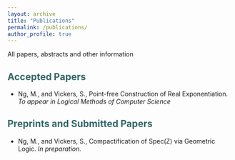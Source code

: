 ```yaml
---
layout: archive
title: "Publications"
permalink: /publications/
author_profile: true
---
```


All papers, abstracts and other information
<section>
<h2 id="htt"><font color="#336666"> Accepted Papers </font></h2> 
<ul>
  <li> Ng, M., and Vickers, S., Point-free Construction of Real Exponentiation. <i>To appear in Logical Methods of Computer Science</i></li></ul>
</section>

<section>
<h2 id="htt"><font color="#336666"> Preprints and Submitted Papers </font></h2> 
    <ul><li> Ng, M., and Vickers, S., Compactification of Spec(Z) via Geometric Logic. <i>In preparation.</i> </li></ul>
</section>
